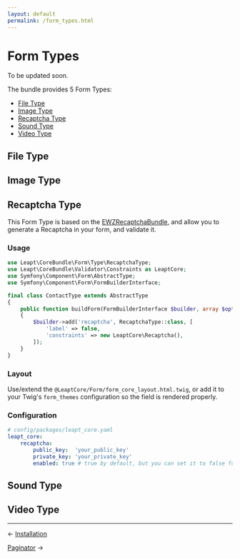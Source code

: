 ```yaml
---
layout: default
permalink: /form_types.html
---
```


# Form Types

To be updated soon.

The bundle provides 5 Form Types:

- [File Type](#file-type)
- [Image Type](#image-type)
- [Recaptcha Type](#recaptcha-type)
- [Sound Type](#sound-type)
- [Video Type](#video-type)

## <a name="file-type"></a> File Type

## <a name="image-type"></a> Image Type

## <a name="recaptcha-type"></a> Recaptcha Type

This Form Type is based on the [EWZRecaptchaBundle](https://github.com/excelwebzone/EWZRecaptchaBundle/), and allow you 
to generate a Recaptcha in your form, and validate it.

### Usage

```php
use Leapt\CoreBundle\Form\Type\RecaptchaType;
use Leapt\CoreBundle\Validator\Constraints as LeaptCore;
use Symfony\Component\Form\AbstractType;
use Symfony\Component\Form\FormBuilderInterface;

final class ContactType extends AbstractType
{
    public function buildForm(FormBuilderInterface $builder, array $options)
    {
        $builder->add('recaptcha', RecaptchaType::class, [
            'label' => false,
            'constraints' => new LeaptCore\Recaptcha(),
        ]);
    }
}
```

### Layout

Use/extend the `@LeaptCore/Form/form_core_layout.html.twig`, or add it to your Twig's `form_themes` configuration 
so the field is rendered properly.

### Configuration

```yaml
# config/packages/leapt_core.yaml
leapt_core:
    recaptcha:
        public_key:  'your_public_key'
        private_key: 'your_private_key'
        enabled: true # true by default, but you can set it to false for your tests
```

## <a name="sound-type"></a> Sound Type

## <a name="video-type"></a> Video Type

----------

&larr; [Installation](/install.html)

[Paginator](/paginator.html) &rarr;
